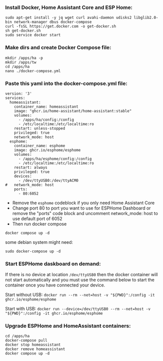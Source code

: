 ### Install Docker, Home Assistant Core and ESP Home:
```
sudo apt-get install -y jq wget curl avahi-daemon udisks2 libglib2.0-bin network-manager dbus docker-compose  
curl -fsSL https://get.docker.com -o get-docker.sh
sh get-docker.sh
sudo service docker start
```

### Make dirs and create Docker Compose file:
```
mkdir /apps/ha -p
mkdir /apps/tw 
cd /apps/ha
nano ./docker-compose.yml
```

### Paste this yaml into the docker-compose.yml file:

```
version: '3'
services:
  homeassistant:
    container_name: homeassistant
    image: "ghcr.io/home-assistant/home-assistant:stable"
    volumes:
      - /apps/ha/config:/config
      - /etc/localtime:/etc/localtime:ro
    restart: unless-stopped
    privileged: true
    network_mode: host
  esphome:
    container_name: esphome
    image: ghcr.io/esphome/esphome
    volumes:
      - /apps/ha/esphome/config:/config
      - /etc/localtime:/etc/localtime:ro
    restart: always
    privileged: true
    devices:
      - /dev/ttyUSB0:/dev/ttyACM0
#   network_mode: host
    ports:
      - 80:6052
```
* Remove the `esphome` codeblock if you only need Home Assistant Core
* Change port 80 to port you want to use for ESPHome Dashboard or remove the "ports" code block and uncomment network_mode: host to use default port of 6052
* Then run docker compose    

`docker compose up -d`

some debian system might need:

`sudo docker-compose up -d`

### Start ESPHome daskboard on demand: 

If there is no device at location `/dev/ttyUSB0` then the docker container will not start automatically and you must use the command below to start the container once you have connected your device. 

Start without USB:
`docker run --rm --net=host -v "${PWD}":/config -it ghcr.io/esphome/esphome`

Start with USB:
`docker run --device=/dev/ttyUSB0 --rm --net=host -v "${PWD}":/config -it ghcr.io/esphome/esphome`

### Upgrade ESPHome and HomeAssistant containers: 

```
cd /apps/ha
docker-compose pull
docker stop homeassistant
docker remove homeassistant
docker compose up -d
```
